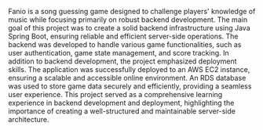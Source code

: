 Fanio is a song guessing game designed to challenge players' knowledge of music while focusing primarily on robust backend development. The main goal of this project was to create a solid backend infrastructure using Java Spring Boot, ensuring reliable and efficient server-side operations. The backend was developed to handle various game functionalities, such as user authentication, game state management, and score tracking. In addition to backend development, the project emphasized deployment skills. The application was successfully deployed to an AWS EC2 instance, ensuring a scalable and accessible online environment. An RDS database was used to store game data securely and efficiently, providing a seamless user experience. This project served as a comprehensive learning experience in backend development and deployment, highlighting the importance of creating a well-structured and maintainable server-side architecture.
